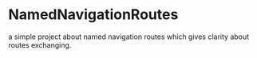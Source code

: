 # NamedNavigationRoutes
a simple project about named navigation routes which gives clarity about routes exchanging.
